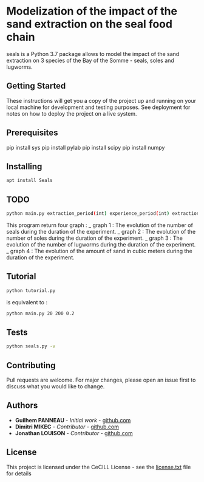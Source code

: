 # Modelization of the impact of the sand extraction on the seal food chain 

seals is a Python 3.7 package allows to model the impact of the sand extraction on 3 species of the Bay of the Somme - seals, soles and lugworms.

## Getting Started

These instructions will get you a copy of the project up and running on your local machine for development and testing purposes. See deployment for notes on how to deploy the project on a live system.

## Prerequisites

pip install sys
pip install pylab
pip install scipy
pip install numpy


## Installing

```bash
apt install Seals
```

## TODO

```bash
python main.py extraction_period(int) experience_period(int) extraction_rate_by_year(float) 
```

This program return four graph :
_ graph 1 : The evolution of the number of seals during the duration of the experiment.
_ graph 2 : The evolution of the number of soles during the duration of the experiment.
_ graph 3 : The evolution of the number of lugworms during the duration of the experiment.
_ graph 4 : The evolution of the amount of sand in cubic meters during the duration of the experiment.


## Tutorial

```bash
python tutorial.py
```

is equivalent to :

```bash
python main.py 20 200 0.2
```

## Tests

```bash
python seals.py -v
```

## Contributing

Pull requests are welcome. For major changes, please open an issue first to discuss what you would like to change.

## Authors

* **Guilhem PANNEAU** - *Initial work* - [github.com](https://github.com/gpanneau)
* **Dimitri MIKEC** - *Contributor* - [github.com](https://github.com/Dikec)
* **Jonathan LOUISON** - *Contributor* - [github.com](https://github.com/jonathanlsn)

## License

This project is licensed under the CeCILL License - see the [license.txt](license.txt) file for details
